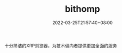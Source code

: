 ﻿---
weight: 
title: "bithomp"
description: "十分简洁的XRP浏览器，为技术偏向者提供更加全面的服务"
date: 2022-03-25T21:57:40+08:00
lastmod: 2022-03-25T16:45:40+08:00
draft: false
authors: ["Metabd"]
featuredImage: "bithomp.png"
link: ""
tags: ["区块链浏览器","bithomp"]
categories: ["navigation"]
navigation: ["区块链浏览器"]
lightgallery: true
toc: true
pinned: false
recommend: false
recommend1: false
---
十分简洁的XRP浏览器，为技术偏向者提供更加全面的服务
